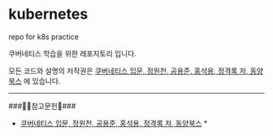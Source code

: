 # kubernetes

repo for k8s practice


쿠버네티스 학습을 위한 레포지토리 입니다. 

모든 코드와 설명의 저작권은 [쿠버네티스 입문, 정원천, 공용준, 홍석용, 정격록 저, 동양북스](https://www.aladin.co.kr/shop/wproduct.aspx?ItemId=224537264) 에 있습니다.



---

###🙇‍♂️참고문헌🙇‍###

* [쿠버네티스 입문, 정원천, 공용준, 홍석용, 정격록 저, 동양북스](https://www.aladin.co.kr/shop/wproduct.aspx?ItemId=224537264) *





